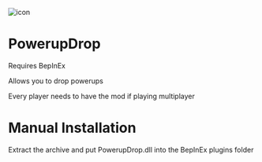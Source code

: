 ![icon](https://user-images.githubusercontent.com/45374546/128294495-b62af32f-2bc3-4604-ae5c-fdfc8478038b.png)
# PowerupDrop
Requires BepInEx

Allows you to drop powerups

Every player needs to have the mod if playing multiplayer

# Manual Installation

Extract the archive and put PowerupDrop.dll into the BepInEx plugins folder
